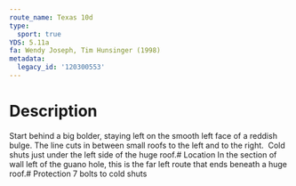 ```yaml
---
route_name: Texas 10d
type:
  sport: true
YDS: 5.11a
fa: Wendy Joseph, Tim Hunsinger (1998)
metadata:
  legacy_id: '120300553'
---
```

# Description
Start behind a big bolder, staying left on the smooth left face of a reddish bulge. The line cuts in between small roofs to the left and to the right.  Cold shuts just under the left side of the huge roof.# Location
In the section of wall left of the guano hole, this is the far left route that ends beneath a huge roof.# Protection
7 bolts to cold shuts